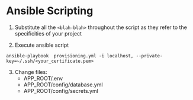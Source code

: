 # Ansible Scripting
1. Substitute all the ```<blah-blah>``` throughout the script as they refer to the specificities of your project

2. Execute ansible script

```
ansible-playbook  provisioning.yml -i localhost, --private-key=~/.ssh/<your_certificate.pem>
```  

3. Change files:  
	* APP_ROOT/.env 
	* APP_ROOT/config/database.yml
	* APP_ROOT/config/secrets.yml
